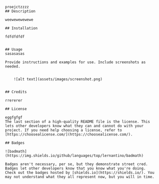 
    proejctzzzz
    ## Description 
    
    weewewewewewe
        
    ## Installation
    
    fdfdfdfdf
  
    
    ## Usage
    sasasasas
    
    Provide instructions and examples for use. Include screenshots as needed.
    
    
        ![alt text](assets/images/screenshot.png)

    
    ## Credits
    
    rrererer
    
    ## License
    
    eggfgfgf
    The last section of a high-quality README file is the license. This lets other developers know what they can and cannot do with your project. If you need help choosing a license, refer to [https://choosealicense.com/](https://choosealicense.com/).
       
    ## Badges
    
    ![badmath](https://img.shields.io/github/languages/top/lernantino/badmath)
    
    Badges aren't necessary, per se, but they demonstrate street cred. Badges let other developers know that you know what you're doing. Check out the badges hosted by [shields.io](https://shields.io/). You may not understand what they all represent now, but you will in time.
        
